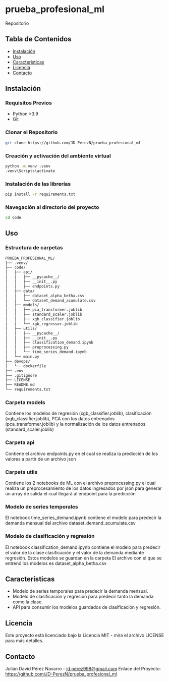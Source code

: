 # prueba_profesional_ml

Repositorio

## Tabla de Contenidos

- [Instalación](#instalación)
- [Uso](#uso)
- [Características](#características)
- [Licencia](#licencia)
- [Contacto](#contacto)

## Instalación

### Requisitos Previos

- Python >3.9
- Git 

### Clonar el Repositorio
```bash
git clone https://github.com/JD-PerezN/prueba_profesional_ml
```

### Creación y activación del ambiente virtual
```bash
python -m venv .venv
.venv\Scripts\activate
```

### Instalación de las librerías
```bash
pip install -r requirements.txt
```

### Navegación al directorio del proyecto
```bash
cd code
```

## Uso

### Estructura de carpetas
```markdown
PRUEBA_PROFESIONAL_ML/
├── .venv/
├── code/
│   ├── api/
│   │   ├── __pycache__/
│   │   ├── __init__.py
│   │   ├── endpoints.py
│   ├── data/
│   │   ├── dataset_alpha_betha.csv
│   │   └── dataset_demand_acumulate.csv
│   ├── models/
│   │   ├── pca_transformer.joblib
│   │   ├── standard_scaler.joblib
│   │   ├── xgb_classifier.joblib
│   │   └── xgb_regressor.joblib
│   ├── utils/
│   │   ├── __pycache__/
│   │   ├── __init__.py
│   │   ├── classification_demand.ipynb
│   │   ├── preprocessing.py
│   │   └── time_series_demand.ipynb
│   └── main.py
├── devops/
│   └── dockerfile
├── .env
├── .gitignore
├── LICENSE
├── README.md
└── requirements.txt
```
### Carpeta models
Contiene los modelos de regresión (xgb_classifier.joblib), clasificación (xgb_classifier.joblib), PCA con los datos entrenados (pca_transformer.joblib) y la normalización de los datos entrenados (standard_scaler.joblib)

### Carpeta api
Contiene el archivo endpoints.py en el cual se realiza la predicción de los valores a partir de un archivo json

### Carpeta utils
Contiene los 2 notebooks de ML con el archivo preprocessing.py el cual realiza un preprocesamiento de los datos ingresados por json para generar un array de salida el cual llegará al endpoint para la predicción

### Modelo de series temporales
El notebook time_series_demand.ipynb contiene el modelo para predecir la demanda mensual del archivo dataset_demand_acumulate.csv

### Modelo de clasificación y regresión
El notebook classification_demand.ipynb contiene el modelo para predecir el valor de la clase clasificación y el valor de la demanda mediante regresión. Estos modelos se guardan en la carpeta El archivo con el que se entrenó los modelos es dataset_alpha_betha.csv 

## Características
* Modelo de series temporales para predecir la demanda mensual.
* Modelo de clasificación y regresión para predecir tanto la demanda como la clase.
* API para consumir los modelos guardados de clasificación y regresión.

## Licencia
Este proyecto está licenciado bajo la Licencia MIT - mira el archivo LICENSE para más detalles.

## Contacto
Julián David Pérez Navarro - jd.perez998@gmail.com
Enlace del Proyecto: https://github.com/JD-PerezN/prueba_profesional_ml
